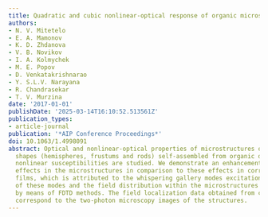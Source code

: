```yaml
---
title: Quadratic and cubic nonlinear-optical response of organic microstructures
authors:
- N. V. Mitetelo
- E. A. Mamonov
- K. D. Zhdanova
- V. B. Novikov
- I. A. Kolmychek
- M. E. Popov
- D. Venkatakrishnarao
- Y. S.L.V. Narayana
- R. Chandrasekar
- T. V. Murzina
date: '2017-01-01'
publishDate: '2025-03-14T16:10:52.513561Z'
publication_types:
- article-journal
publication: '*AIP Conference Proceedings*'
doi: 10.1063/1.4998091
abstract: Optical and nonlinear-optical properties of microstructures of different
  shapes (hemispheres, frustums and rods) self-assembled from organic dye of high
  nonlinear susceptibilities are studied. We demonstrate an enhancement of cubic self-action
  effects in the microstructures in comparison to these effects in corresponding continuous
  films, which is attributed to the whispering gallery modes excitation. The spectra
  of these modes and the field distribution within the microstructures are simulated
  by means of FDTD methods. The field localization data obtained from calculations
  correspond to the two-photon microscopy images of the structures.
---
```

